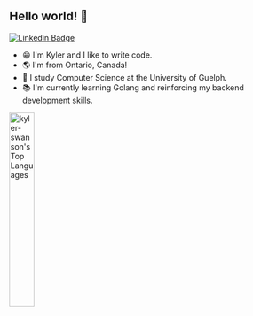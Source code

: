 ## Hello world! 👋

[![Linkedin Badge](https://img.shields.io/badge/-kyler--swanson-blue?style=flat-square&logo=Linkedin&logoColor=white&link=https://www.linkedin.com/in/kyler-swanson/)](https://www.linkedin.com/in/kyler-swanson/)

- 😁 I'm Kyler and I like to write code. 
- 🌎 I'm from Ontario, Canada!
- 🏫 I study Computer Science at the University of Guelph.
- 📚 I'm currently learning Golang and reinforcing my backend development skills.

<img src="https://cheesits456-readme-stats.vercel.app/api/top-langs?username=kyler-swanson&layout=compact&card_width=275&theme=github_dark&langs_count=10&hide=c,meson,makefile,m4" alt="kyler-swanson's Top Languages" width="30%">

<!--
**kyler-swanson/kyler-swanson** is a ✨ _special_ ✨ repository because its `README.md` (this file) appears on your GitHub profile.

Here are some ideas to get you started:

- 🔭 I’m currently working on ...
- 🌱 I’m currently learning ...
- 👯 I’m looking to collaborate on ...
- 🤔 I’m looking for help with ...
- 💬 Ask me about ...
- 📫 How to reach me: ...
- 😄 Pronouns: ...
- ⚡ Fun fact: ...
-->
